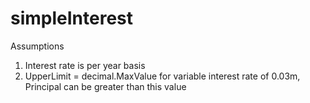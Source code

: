 # simpleInterest

Assumptions
1. Interest rate is per year basis
2. UpperLimit = decimal.MaxValue for variable interest rate of 0.03m, Principal can be greater than this value
